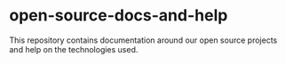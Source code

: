 # open-source-docs-and-help
This repository contains documentation around our open source projects and help on the technologies used.
